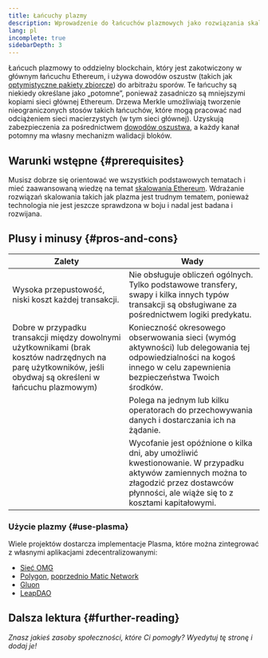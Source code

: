 ```yaml
---
title: Łańcuchy plazmy
description: Wprowadzenie do łańcuchów plazmowych jako rozwiązania skalowania obecnie wykorzystywanego przez społeczność Ethereum.
lang: pl
incomplete: true
sidebarDepth: 3
---
```


Łańcuch plazmowy to oddzielny blockchain, który jest zakotwiczony w głównym łańcuchu Ethereum, i używa dowodów oszustw (takich jak [optymistyczne pakiety zbiorcze](/developers/docs/scaling/optimistic-rollups/)) do arbitrażu sporów. Te łańcuchy są niekiedy określane jako „potomne”, ponieważ zasadniczo są mniejszymi kopiami sieci głównej Ethereum. Drzewa Merkle umożliwiają tworzenie nieograniczonych stosów takich łańcuchów, które mogą pracować nad odciążeniem sieci macierzystych (w tym sieci głównej). Uzyskują zabezpieczenia za pośrednictwem [dowodów oszustwa](/glossary/#fraud-proof), a każdy kanał potomny ma własny mechanizm walidacji bloków.

## Warunki wstępne \{#prerequisites}

Musisz dobrze się orientować we wszystkich podstawowych tematach i mieć zaawansowaną wiedzę na temat [skalowania Ethereum](/developers/docs/scaling/). Wdrażanie rozwiązań skalowania takich jak plazma jest trudnym tematem, ponieważ technologia nie jest jeszcze sprawdzona w boju i nadal jest badana i rozwijana.

## Plusy i minusy \{#pros-and-cons}

| Zalety                                                                                                                                                       | Wady                                                                                                                                                                                       |
| ------------------------------------------------------------------------------------------------------------------------------------------------------------ | ------------------------------------------------------------------------------------------------------------------------------------------------------------------------------------------ |
| Wysoka przepustowość, niski koszt każdej transakcji.                                                                                                         | Nie obsługuje obliczeń ogólnych. Tylko podstawowe transfery, swapy i kilka innych typów transakcji są obsługiwane za pośrednictwem logiki predykatu.                                       |
| Dobre w przypadku transakcji między dowolnymi użytkownikami (brak kosztów nadrzędnych na parę użytkowników, jeśli obydwaj są określeni w łańcuchu plazmowym) | Konieczność okresowego obserwowania sieci (wymóg aktywności) lub delegowania tej odpowiedzialności na kogoś innego w celu zapewnienia bezpieczeństwa Twoich środków.                       |
|                                                                                                                                                              | Polega na jednym lub kilku operatorach do przechowywania danych i dostarczania ich na żądanie.                                                                                             |
|                                                                                                                                                              | Wycofanie jest opóźnione o kilka dni, aby umożliwić kwestionowanie. W przypadku aktywów zamiennych można to złagodzić przez dostawców płynności, ale wiąże się to z kosztami kapitałowymi. |

### Użycie plazmy \{#use-plasma}

Wiele projektów dostarcza implementacje Plasma, które można zintegrować z własnymi aplikacjami zdecentralizowanymi:

- [Sieć OMG](https://omg.network/)
- [Polygon](https://polygon.technology/), [poprzednio Matic Network](https://matic.network/)
- [Gluon](https://gluon.network/)
- [LeapDAO](https://ipfs.leapdao.org/)

## Dalsza lektura \{#further-reading}

_Znasz jakieś zasoby społeczności, które Ci pomogły? Wyedytuj tę stronę i dodaj je!_
